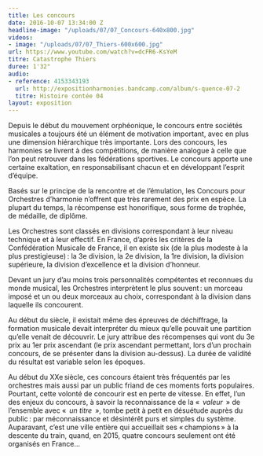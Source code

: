 ```yaml
---
title: Les concours
date: 2016-10-07 13:34:00 Z
headline-image: "/uploads/07/07_Concours-640x800.jpg"
videos:
- image: "/uploads/07/07_Thiers-600x600.jpg"
url: https://www.youtube.com/watch?v=dcFR6-KsYeM
titre: Catastrophe Thiers
duree: 1'32"
audio:
- reference: 4153343193
  url: http://expositionharmonies.bandcamp.com/album/s-quence-07-2
  titre: Histoire contée 04
layout: exposition
---
```


Depuis le début du mouvement orphéonique, le concours entre sociétés musicales a toujours été un élément de motivation important, avec en plus une dimension hiérarchique très importante. Lors des concours, les harmonies se livrent à des compétitions, de manière analogue à celle que l’on peut retrouver dans les fédérations sportives. Le concours apporte une certaine exaltation, en responsabilisant chacun et en développant l’esprit d’équipe.

Basés sur le principe de la rencontre et de l’émulation, les Concours pour Orchestres d’harmonie n’offrent que très rarement des prix en espèce. La plupart du temps, la récompense est honorifique, sous forme de trophée, de médaille, de diplôme.

Les Orchestres sont classés en divisions correspondant à leur niveau technique et à leur effectif. En France, d’après les critères de la Confédération Musicale de France, il en existe six (de la plus modeste à la plus prestigieuse) : la 3e division, la 2e division, la 1re division, la division supérieure, la division d’excellence et la division d’honneur.

Devant un jury d’au moins trois personnalités compétentes et reconnues du monde musical, les Orchestres interprètent le plus souvent : un morceau imposé et un ou deux morceaux au choix, correspondant à la division dans laquelle ils concourent.

Au début du siècle, il existait même des épreuves de déchiffrage, la formation musicale devait interpréter du mieux qu’elle pouvait une partition qu’elle venait de découvrir. Le jury attribue des récompenses qui vont du 3e prix au 1er prix ascendant (le prix ascendant permettant, lors d’un prochain concours, de se présenter dans la division au-dessus). La durée de validité du résultat est variable selon les époques.

Au début du XXe siècle, ces concours étaient très fréquentés par les orchestres mais aussi par un public friand de ces moments forts populaires. Pourtant, cette volonté de concourir est en perte de vitesse. En effet, l’un des enjeux du concours, à savoir la reconnaissance de la «  *valeur*  » de l’ensemble avec «  *un titre*  », tombe petit à petit en désuétude auprès du public : par méconnaissance et désintérêt purs et simples du système. Auparavant, c’est une ville entière qui accueillait ses « champions » à la descente du train, quand, en 2015, quatre concours seulement ont été organisés en France…
